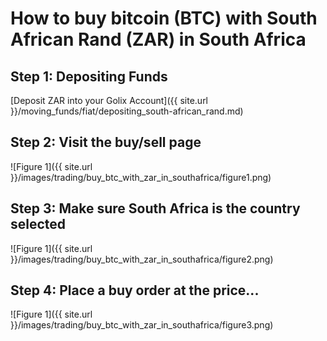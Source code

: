 # How to buy bitcoin (BTC) with South African Rand (ZAR) in South Africa

## Step 1: Depositing Funds

[Deposit ZAR into your Golix Account]({{ site.url }}/moving_funds/fiat/depositing_south-african_rand.md)

## Step 2: Visit the buy/sell page

![Figure 1]({{ site.url }}/images/trading/buy_btc_with_zar_in_southafrica/figure1.png)

## Step 3: Make sure South Africa is the country selected

![Figure 1]({{ site.url }}/images/trading/buy_btc_with_zar_in_southafrica/figure2.png)

## Step 4: Place a buy order at the price...

![Figure 1]({{ site.url }}/images/trading/buy_btc_with_zar_in_southafrica/figure3.png)
